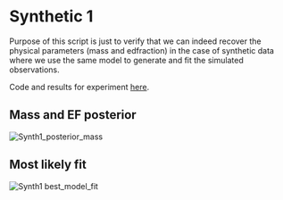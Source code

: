 # Synthetic 1

Purpose of this script is just to verify that we can indeed recover the physical parameters (mass and edfraction) in the case of synthetic data where we use the same model to generate and fit the simulated observations.

Code and results for experiment [here](Synthetic/Experiment1/).

## Mass and EF posterior

![Synth1_posterior_mass](Synthetic/Experiment1/posteriors.svg)


## Most likely fit

![Synth1 best_model_fit](Synthetic/Experiment1/bestfit.svg)
